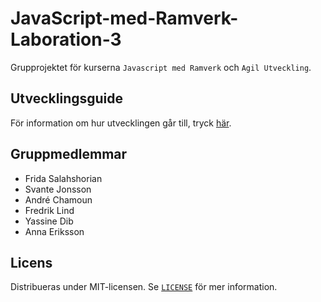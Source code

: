 # JavaScript-med-Ramverk-Laboration-3

Grupprojektet för kurserna `Javascript med Ramverk` och `Agil Utveckling`.

## Utvecklingsguide
För information om hur utvecklingen går till, tryck [här](developmentGuide.md#utvecklingsguide).

## Gruppmedlemmar
-   Frida Salahshorian
-   Svante Jonsson
-   André Chamoun
-   Fredrik Lind
-   Yassine Dib
-   Anna Eriksson

## Licens

Distribueras under MIT-licensen. Se [`LICENSE`](LICENSE) för mer information.
